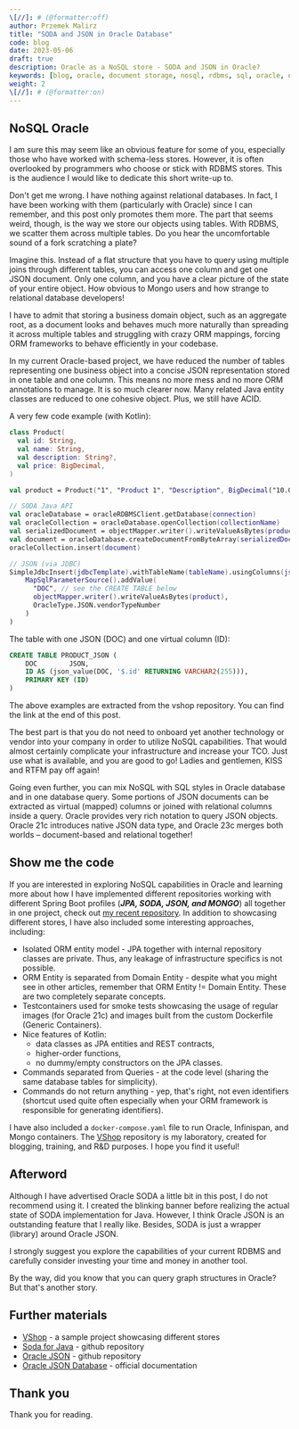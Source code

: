 ```yaml
---
\[//]: # (@formatter:off)
author: Przemek Malirz 
title: "SODA and JSON in Oracle Database"
code: blog 
date: 2023-05-06
draft: true
description: Oracle as a NoSQL store - SODA and JSON in Oracle?
keywords: [blog, oracle, document storage, nosql, rdbms, sql, oracle, orm]
weight: 2
\[//]: # (@formatter:on)
---
```


## NoSQL Oracle

I am sure this may seem like an obvious feature for some of you, especially those who have worked with schema-less
stores. However, it is often overlooked by programmers who choose or stick with RDBMS stores. This is the audience I
would like to dedicate this short write-up to.

Don't get me wrong. I have nothing against relational databases. In fact, I have been working with them (particularly
with Oracle) since I can remember, and this post only promotes them more. The part that seems weird, though, is the way
we store our objects using tables. With RDBMS, we scatter them across multiple tables. Do you hear the uncomfortable
sound of a fork scratching a plate?

Imagine this. Instead of a flat structure that you have to query using multiple joins through different tables, you can
access one column and get one JSON document. Only one column, and you have a clear picture of the state of your entire
object. How obvious to Mongo users and how strange to relational database developers!

I have to admit that storing a business domain object, such as an aggregate root, as a document looks and behaves much
more naturally than spreading it across multiple tables and struggling with crazy ORM mappings, forcing ORM frameworks
to behave efficiently in your codebase.

In my current Oracle-based project, we have reduced the number of tables representing one business object into a concise
JSON representation stored in one table and one column. This means no more mess and no more ORM annotations to manage.
It is so much clearer now. Many related Java entity classes are reduced to one cohesive object. Plus, we still have
ACID.

A very few code example (with Kotlin):

```kotlin
class Product(
  val id: String,
  val name: String,
  val description: String?,
  val price: BigDecimal,
)

val product = Product("1", "Product 1", "Description", BigDecimal("10.00"))

// SODA Java API
val oracleDatabase = oracleRDBMSClient.getDatabase(connection)
val oracleCollection = oracleDatabase.openCollection(collectionName)
val serializedDocument = objectMapper.writer().writeValueAsBytes(product)
val document = oracleDatabase.createDocumentFromByteArray(serializedDocument)
oracleCollection.insert(document)

// JSON (via JDBC) 
SimpleJdbcInsert(jdbcTemplate).withTableName(tableName).usingColumns(jsonColumnName).execute(
    MapSqlParameterSource().addValue(
      "DOC", // see the CREATE TABLE below
      objectMapper.writer().writeValueAsBytes(product),
      OracleType.JSON.vendorTypeNumber
    )    
)
```

The table with one JSON (DOC) and one virtual column (ID):
```sql
CREATE TABLE PRODUCT_JSON (
    DOC        JSON,
    ID AS (json_value(DOC, '$.id' RETURNING VARCHAR2(255))),
    PRIMARY KEY (ID)
)
```


The above examples are extracted from the vshop repository. You can find the link at the end of this post.

The best part is that you do not need to onboard yet another technology or vendor into your company in order to utilize
NoSQL capabilities. That would almost certainly complicate your infrastructure and increase your TCO. Just use what is
available, and you are good to go! Ladies and gentlemen, KISS and RTFM pay off again!

Going even further, you can mix NoSQL with SQL styles in Oracle database and in one database query. Some portions of
JSON documents can be extracted as virtual (mapped) columns or joined with relational columns inside a query. Oracle
provides very rich notation to query JSON objects. Oracle 21c introduces native JSON data type, and Oracle 23c merges
both worlds – document-based and relational together!

## Show me the code

If you are interested in exploring NoSQL capabilities in Oracle and learning more about how I have implemented different
repositories working with different Spring Boot profiles (***JPA, SODA, JSON, and MONGO***) all together in one project,
check out [my recent repository](https://github.com/pmalirz/vshop). In addition to showcasing different stores, 
I have also included some interesting approaches, including:

- Isolated ORM entity model - JPA together with internal repository classes are private. Thus, any leakage of
  infrastructure specifics is not possible.
- ORM Entity is separated from Domain Entity - despite what you might see in other articles, remember that ORM
  Entity != Domain Entity. These are two completely separate concepts.
- Testcontainers used for smoke tests showcasing the usage of regular images (for Oracle 21c) and images built from the
  custom Dockerfile (Generic Containers).
- Nice features of Kotlin:
    - data classes as JPA entities and REST contracts,
    - higher-order functions,
    - no dummy/empty constructors on the JPA classes.
- Commands separated from Queries - at the code level (sharing the same database tables for simplicity).
- Commands do not return anything - yep, that's right, not even identifiers (shortcut used quite often especially when
  your ORM framework is responsible for generating identifiers). 

I have also included a `docker-compose.yaml` file to run Oracle, Infinispan, and Mongo containers. 
The [VShop](https://github.com/pmalirz/vshop) repository is my laboratory, created for blogging, training, and R&D 
purposes. I hope you find it useful!

## Afterword 

Although I have advertised Oracle SODA a little bit in this post, I do not recommend using it. I created the blinking
banner before realizing the actual state of SODA implementation for Java. However, I think Oracle JSON is an outstanding
feature that I really like. Besides, SODA is just a wrapper (library) around Oracle JSON. 

I strongly suggest you explore the capabilities of your current RDBMS and carefully consider investing your time and
money in another tool.

By the way, did you know that you can query graph structures in Oracle? But that's another story.

## Further materials

- [VShop](https://github.com/pmalirz/vshop) - a sample project showcasing different stores
- [Soda for Java](https://github.com/oracle/soda-for-java) - github repository
- [Oracle JSON](https://github.com/oracle/json-in-db) - github repository
- [Oracle JSON Database](https://docs.oracle.com/en/database/oracle/oracle-database/21/adjsn/) - official documentation

## Thank you

Thank you for reading.